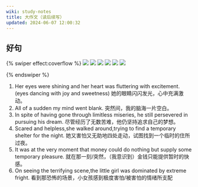 ```yaml
---
wiki: study-notes
title: 大作文（读后续写）
updated: 2024-06-07 12:00:32
---
```


## 好句

{% swiper effect:coverflow %}
![](https://onep.hzchu.top/mount/pic/myself/materials/英语大作文/IMG_20240405_0001.avif?fmt=avif)
![](https://onep.hzchu.top/mount/pic/myself/materials/英语大作文/IMG_20240405_0002.avif?fmt=avif)
![](https://onep.hzchu.top/mount/pic/myself/materials/英语大作文/IMG_20240405_0003.avif?fmt=avif)
![](https://onep.hzchu.top/mount/pic/myself/materials/英语大作文/IMG_20240405_0004.avif?fmt=avif)
![](https://onep.hzchu.top/mount/pic/myself/materials/英语大作文/IMG_20240405_0005.avif?fmt=avif)
![](https://onep.hzchu.top/mount/pic/myself/materials/英语大作文/IMG_20240405_0006.avif?fmt=avif)

{% endswiper %}

1. Her eyes were shining and her heart was fluttering with excitement.(eyes dancing with joy and sweetness) 她的眼睛闪闪发光，心中充满激动。
2. All of a sudden my mind went blank. 突然间，我的脑海一片空白。
3. In spite of having gone through limitless miseries, he still persevered in pursuing his dream. 尽管经历了无数苦难，他仍坚持追求自己的梦想。
4. Scared and helpless,she walked around,trying to find a temporary shelter for the night. 她又害怕又无助地四处走动，试图找到一个临时的住所过夜。
5. It was at the very moment that money could do nothing but supply some temporary pleasure. 就在那一刻/突然，（我意识到）金钱只能提供暂时的快感。
6. On seeing the terrifying scene,the little girl was dominated by extreme fright. 看到那恐怖的场景，小女孩感到极度害怕/被害怕的情绪所支配